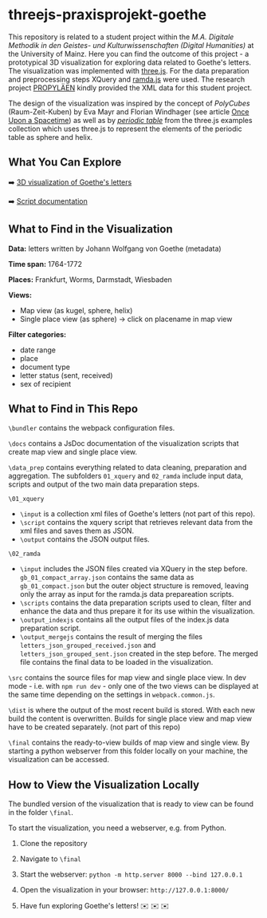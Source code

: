 # threejs-praxisprojekt-goethe
This repository is related to a student project within the *M.A. Digitale Methodik in den Geistes- und Kulturwissenschaften* *(Digital Humanities)* at the University of Mainz. Here you can find the outcome of this project - a prototypical 3D visualization for exploring data related to Goethe's letters. The visualization was implemented with [three.js](https://threejs.org/). For the data preparation and preprocessing steps XQuery and [ramda.js](https://ramdajs.com/) were used. The research project [PROPYLÄEN](https://goethe-biographica.de/) kindly provided the XML data for this student project.

The design of the visualization was inspired by the concept of *PolyCubes* (Raum-Zeit-Kuben) by Eva Mayr and Florian Windhager (see article [Once Upon a Spacetime]( https://doi.org/10.3390/ijgi7030096 )) as well as by [*periodic table*](https://github.com/mrdoob/three.js/blob/master/examples/css3d_periodictable.html) from the three.js examples collection which uses three.js to represent the elements of the periodic table as sphere and helix.

## What You Can Explore

➡️ [3D visualization of Goethe's letters](https://momo-ohneende.github.io/threejs-praxisprojekt-goethe/final/index.html)

➡️ [Script documentation](https://momo-ohneende.github.io/threejs-praxisprojekt-goethe/docs/index.html)

## What to Find in the Visualization

**Data:** letters written by Johann Wolfgang von Goethe (metadata) 

**Time span:** 1764-1772

**Places:** Frankfurt, Worms, Darmstadt, Wiesbaden

**Views:**
* Map view (as kugel, sphere, helix)
* Single place view (as sphere) → click on placename in map view

**Filter categories:**
* date range
* place
* document type
* letter status (sent, received)
* sex of recipient

## What to Find in This Repo
`\bundler` contains the webpack configuration files.

`\docs` contains a JsDoc documentation of the visualization scripts that create map view and single place view.  

`\data_prep` contains everything related to data cleaning, preparation and aggregation. The subfolders `01_xquery` and `02_ramda` include input data, scripts and output of the two main data preparation steps. 

`\01_xquery`
* `\input` is a collection xml files of Goethe's letters (not part of this repo).
* `\script` contains the xquery script that retrieves relevant data from the xml files and saves them as JSON.
* `\output` contains the JSON output files.

`\02_ramda`
* `\input` includes the JSON files created via XQuery in the step before. `gb_01_compact_array.json` contains the same data as `gb_01_compact.json` but the outer object structure is removed, leaving only the array as input for the ramda.js data prepareation scripts.
* `\scripts` contains the data preparation scripts used to clean, filter and enhance the data and thus prepare it for its use within the visualization.
* `\output_indexjs` contains all the output files of the index.js data preparation script.
* `\output_mergejs` contains the result of merging the files `letters_json_grouped_received.json` and `letters_json_grouped_sent.json` created in the step before. The merged file contains the final data to be loaded in the visualization.

`\src` contains the source files for map view and single place view. In dev mode - i.e. with `npm run dev` - only one of the two views can be displayed at the same time depending on the settings in `webpack.common.js`. 

`\dist` is where the output of the most recent build is stored. With each new build the content is overwritten. Builds for single place view and map view have to be created separately. (not part of this repo)

`\final` contains the ready-to-view builds of map view and single view. By starting a python webserver from this folder locally on your machine, the visualization can be accessed.

## How to View the Visualization Locally
The bundled version of the visualization that is ready to view can be found in the folder `\final`.

To start the visualization, you need a webserver, e.g. from Python.

1. Clone the repository

2. Navigate to `\final`

3. Start the webserver: `python -m http.server 8000 --bind 127.0.0.1`

4. Open the visualization in your browser: `http://127.0.0.1:8000/`

5. Have fun exploring Goethe's letters! ✉️ ✉️ ✉️ 